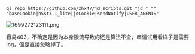 ```
ql repo https://github.com/zhx47/jd_scripts.git "jd_" "" "baseCookie|h5st3.1_lite|jdCookie|sendNotify|USER_AGENTS"
```

![1699272123111.png](https://pic.ziyuan.wang/2023/11/06/guest_07f7d8b3e9810.png)

容易403，不确定是因为本身限流导致的还是算法不全，申请试用看样子是需要log，但是直接忽略掉了。
